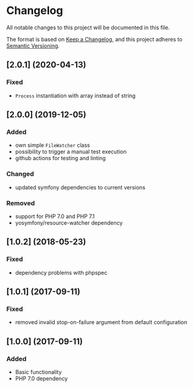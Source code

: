 # Changelog
All notable changes to this project will be documented in this file.

The format is based on [Keep a Changelog](https://keepachangelog.com/en/1.0.0/),
and this project adheres to [Semantic Versioning](https://semver.org/spec/v2.0.0.html).

## [2.0.1] (2020-04-13)
### Fixed
- `Process` instantiation with array instead of string 

## [2.0.0] (2019-12-05)
### Added
- own simple `FileWatcher` class
- possibility to trigger a manual test execution
- github actions for testing and linting

### Changed
- updated symfony dependencies to current versions

### Removed
- support for PHP 7.0 and PHP 7.1
- yosymfony/resource-watcher dependency

## [1.0.2] (2018-05-23)
### Fixed
- dependency problems with phpspec

## [1.0.1] (2017-09-11)
### Fixed
- removed invalid stop-on-failure argument from default configuration

## [1.0.0] (2017-09-11)
### Added
- Basic functionality
- PHP 7.0 dependency
